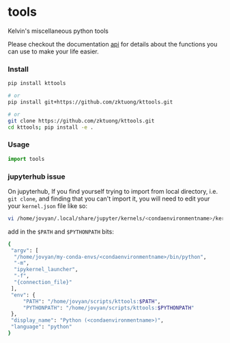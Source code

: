# tools
Kelvin's miscellaneous python tools

Please checkout the documentation [api]() for details about the functions you can use to make your life easier.

### Install
```bash
pip install kttools

# or 
pip install git+https://github.com/zktuong/kttools.git

# or
git clone https://github.com/zktuong/kttools.git
cd kttools; pip install -e .
```

### Usage
```python
import tools 
```


### jupyterhub issue

On jupyterhub, If you find yourself trying to import from local directory, i.e. `git clone`, and finding that you can't import it, you will need to edit your your `kernel.json` file like so:

```bash
vi /home/jovyan/.local/share/jupyter/kernels/<condaenvironmentname>/kernel.json 
```

add in the `$PATH` and `$PYTHONPATH` bits:
```bash
{
 "argv": [
  "/home/jovyan/my-conda-envs/<condaenvironmentname>/bin/python",
  "-m",
  "ipykernel_launcher",
  "-f",
  "{connection_file}"
 ],
 "env": {
     "PATH": "/home/jovyan/scripts/kttools:$PATH",
     "PYTHONPATH": "/home/jovyan/scripts/kttools:$PYTHONPATH"
 },
 "display_name": "Python (<condaenvironmentname>)",
 "language": "python"
}
```
